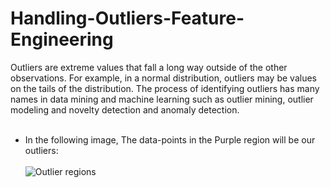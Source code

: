 # Handling-Outliers-Feature-Engineering

Outliers are extreme values that fall a long way outside of the other observations. For example, in a normal distribution, outliers may be values on the tails of the distribution. The process of identifying outliers has many names in data mining and machine learning such as outlier mining, outlier modeling and novelty detection and anomaly detection. <br><br>



* In the following image, The data-points in the Purple region will be our outliers: <br><br>
![Outlier regions](https://user-images.githubusercontent.com/64833579/129659579-dae5a8a9-25cd-43bf-a02e-82cdb490092a.png)


